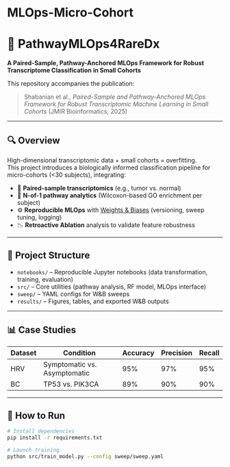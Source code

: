 # MLOps-Micro-Cohort
# 🧬 PathwayMLOps4RareDx
**A Paired-Sample, Pathway-Anchored MLOps Framework for Robust Transcriptome Classification in Small Cohorts**

This repository accompanies the publication:

> Shabanian et al., *Paired-Sample and Pathway-Anchored MLOps Framework for Robust Transcriptomic Machine Learning in Small Cohorts* (JMIR Bioinformatics, 2025)

---

## 🔍 Overview

High-dimensional transcriptomic data + small cohorts = overfitting.  
This project introduces a biologically informed classification pipeline for micro-cohorts (<30 subjects), integrating:

- 🧪 **Paired-sample transcriptomics** (e.g., tumor vs. normal)
- 🧬 **N-of-1 pathway analytics** (Wilcoxon-based GO enrichment per subject)
- ⚙️ **Reproducible MLOps** with [Weights & Biases](https://wandb.ai/) (versioning, sweep tuning, logging)
- 📉 **Retroactive Ablation** analysis to validate feature robustness

---

## 📂 Project Structure

- `notebooks/` – Reproducible Jupyter notebooks (data transformation, training, evaluation)
- `src/` – Core utilities (pathway analysis, RF model, MLOps interface)
- `sweep/` – YAML configs for W&B sweeps
- `results/` – Figures, tables, and exported W&B outputs

---

## 📊 Case Studies

| Dataset | Condition         | Accuracy | Precision | Recall |
|---------|-------------------|----------|-----------|--------|
| HRV     | Symptomatic vs. Asymptomatic | 95%      | 97%       | 95%    |
| BC      | TP53 vs. PIK3CA   | 89%      | 90%       | 90%    |

---

## 🚀 How to Run

```bash
# Install dependencies
pip install -r requirements.txt

# Launch training
python src/train_model.py --config sweep/sweep.yaml

